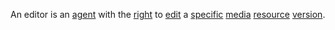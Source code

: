 An editor is an [agent](https://github.com/gcassel/Modular-Organization-Terminology/blob/master/terms/agent.md) with the [right](https://github.com/gcassel/Modular-Organization-Terminology/blob/master/terms/right.md) to [edit](https://github.com/gcassel/Modular-Organization-Terminology/blob/master/terms/edit.md) a [specific](https://github.com/gcassel/Modular-Organization-Terminology/blob/master/terms/specific.md) [media](https://github.com/gcassel/Modular-Organization-Terminology/blob/master/terms/media.md) [resource](https://github.com/gcassel/Modular-Organization-Terminology/blob/master/terms/resource.md) [version](https://github.com/gcassel/Modular-Organization-Terminology/blob/master/terms/version.md).
